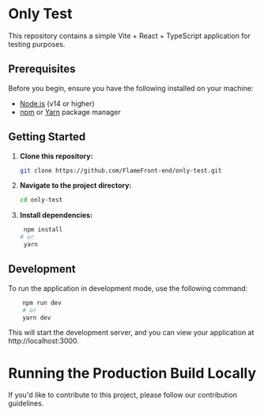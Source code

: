 # Only Test

This repository contains a simple Vite + React + TypeScript application for testing purposes.

## Prerequisites

Before you begin, ensure you have the following installed on your machine:

- [Node.js](https://nodejs.org/) (v14 or higher)
- [npm](https://www.npmjs.com/) or [Yarn](https://yarnpkg.com/) package manager

## Getting Started

1. **Clone this repository:**

   ```bash
   git clone https://github.com/FlameFront-end/only-test.git
   ```
2. **Navigate to the project directory:**

   ```bash
   cd only-test
   ```

3. **Install dependencies:**

   ```bash
    npm install
   # or
    yarn
   ```

## Development

To run the application in development mode, use the following command:

```bash 
    npm run dev
    # or
    yarn dev
```

This will start the development server, and you can view your application at http://localhost:3000.
   
# Running the Production Build Locally

If you'd like to contribute to this project, please follow our contribution guidelines.


